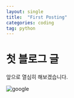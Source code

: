 ```yaml
---
layout: single
title:  "First Posting"
categories: coding
tag: python
---
```


# 첫 블로그 글

앞으로 열심히 해보겠습니다.

![google]({{site.url}}/images/2023-08-22-first/google.png)
